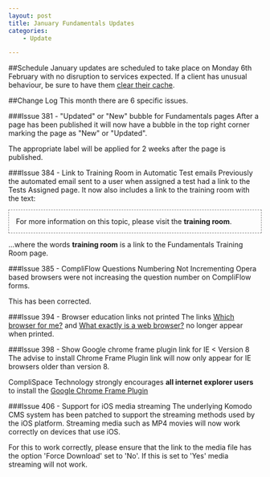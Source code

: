 ```yaml
---
layout: post
title: January Fundamentals Updates
categories:
    - Update

---
```


##Schedule
January updates are scheduled to take place on Monday 6th February with no 
disruption to services expected. If a client has unusual behaviour, be sure to 
have them [clear their cache][Clear Cache].

##Change Log
This month there are 6 specific issues.


###Issue 381 - "Updated" or "New" bubble for Fundamentals pages
After a page has been published it will now have a bubble in the top right corner
marking the page as "New" or "Updated".

The appropriate label will be applied for 2 weeks after the page is published.

###Issue 384 - Link to Training Room in Automatic Test emails
Previously the automated email sent to a user when assigned a test had a link to
the Tests Assigned page. It now also includes a link to the training room with the text:

<div style="border: 1px dashed gray; padding: 1em;">
For more information on this topic, please visit the <strong>training room</strong>.
</div>

...where the words **training room** is a link to the Fundamentals Training Room page.

###Issue 385 - CompliFlow Questions Numbering Not Incrementing
Opera based browsers were not increasing the question number on CompliFlow forms.

This has been corrected.

###Issue 394 - Browser education links not printed
The links [Which browser for me?](http://whichbrowserforme.org/) and 
[What exactly is a web browser?](http://whatbrowser.org/) no longer appear when 
printed.

###Issue 398 - Show Google chrome frame plugin link for IE < Version 8
The advise to install Chrome Frame Plugin link will now only appear for IE browsers
older than version 8. 

CompliSpace Technology strongly encourages **all internet explorer users** to install
the [Google Chrome Frame Plugin](http://code.google.com/chrome/chromeframe/)

###Issue 406 - Support for iOS media streaming
The underlying Komodo CMS system has been patched to support the streaming methods
used by the iOS platform. Streaming media such as MP4 movies will now work 
correctly on devices that use iOS.

For this to work correctly, please ensure that the link to the media file has
the option 'Force Download' set to 'No'. If this is set to 'Yes' media streaming
will not work.

[BrowserID]: http://browserid.org/about
[Mozilla]: http://identity.mozilla.com/
[Clear Cache]: http://www.wikihow.com/Clear-Your-Browser's-Cache
